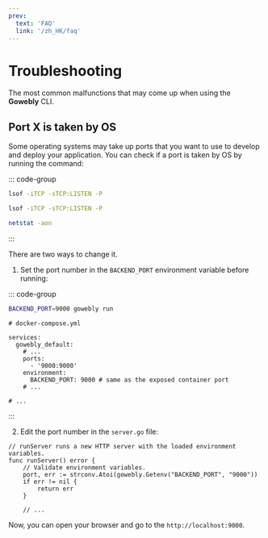 ```yaml
---
prev:
  text: 'FAQ'
  link: '/zh_HK/faq'
---
```


# Troubleshooting

The most common malfunctions that may come up when using the **Gowebly** CLI.

<!--@include: ../parts/block_cant-find-answer.md-->

## Port X is taken by OS

Some operating systems may take up ports that you want to use to develop and deploy your application. You can check if a port is taken by OS by running the command:

::: code-group
``` bash [GNU/Linux]
lsof -iTCP -sTCP:LISTEN -P
```

``` bash [macOS]
lsof -iTCP -sTCP:LISTEN -P
```

``` bash [Windows]
netstat -aon
```
:::

There are two ways to change it.

1. Set the port number in the `BACKEND_PORT` environment variable before running:

::: code-group
``` bash [CLI]
BACKEND_PORT=9000 gowebly run
```

``` yaml{7,9} [Docker]
# docker-compose.yml

services:
  gowebly_default:
    # ...
    ports:
      - '9000:9000'
    environment:
      BACKEND_PORT: 9000 # same as the exposed container port
    # ...

# ...
```
:::

2. Edit the port number in the `server.go` file:

``` go{4}
// runServer runs a new HTTP server with the loaded environment variables.
func runServer() error {
	// Validate environment variables.
	port, err := strconv.Atoi(gowebly.Getenv("BACKEND_PORT", "9000"))
	if err != nil {
		return err
	}

	// ...
```

Now, you can open your browser and go to the `http://localhost:9000`.

<!--@include: ../parts/links.md-->